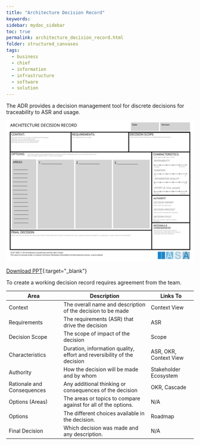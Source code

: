 ```yaml
---
title: "Architecture Decision Record"
keywords: 
sidebar: mydoc_sidebar
toc: true
permalink: architecture_decision_record.html
folder: structured_canvases
tags: 
  - business
  - chief
  - information
  - infrastructure
  - software
  - solution
---
```


The ADR provides a decision management tool for discrete decisions for traceability to ASR and usage.

![image001](media/architecture_decision_record001.svg)

[Download PPT](media/ppt/architecture_decision_record.ppt){:target="_blank"}

To create a working decision record requires agreement from the team.

| Area                       | Description                                                             | Links To               |
| -------------------------- | ----------------------------------------------------------------------- | ---------------------- |
| Context                    | The overall name and description of the decision to be made             | Context View           |
| Requirements               | The requirements (ASR) that drive the decision                          | ASR                    |
| Decision Scope             | The scope of impact of the decision                                     | Scope                  |
| Characteristics            | Duration, information quality, effort and reversibility of the decision | ASR, OKR, Context View |
| Authority                  | How the decision will be made and by whom                               | Stakeholder Ecosystem  |
| Rationale and Consequences | Any additional thinking or consequences of the decision                 | OKR, Cascade           |
| Options (Areas)            | The areas or topics to compare against for all of the options.          | N/A                    |
| Options                    | The different choices available in the decision.                        | Roadmap                |
| Final Decision             | Which decision was made and any description.                            | N/A                    |